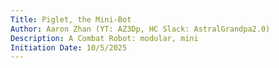 ```yaml
---
Title: Piglet, the Mini-Bot
Author: Aaron Zhan (YT: AZ3Dp, HC Slack: AstralGrandpa2.0)
Description: A Combat Robot: modular, mini
Initiation Date: 10/5/2025
---
```

